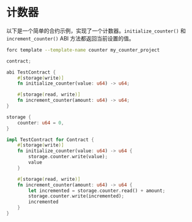 
# 计数器

以下是一个简单的合约示例，实现了一个计数器。`initialize_counter()` 和 `increment_counter()` ABI 方法都返回当前设置的值。

```bash
forc template --template-name counter my_counter_project
```

```rust
contract;

abi TestContract {
    #[storage(write)]
    fn initialize_counter(value: u64) -> u64;

    #[storage(read, write)]
    fn increment_counter(amount: u64) -> u64;
}

storage {
    counter: u64 = 0,
}

impl TestContract for Contract {
    #[storage(write)]
    fn initialize_counter(value: u64) -> u64 {
        storage.counter.write(value);
        value
    }

    #[storage(read, write)]
    fn increment_counter(amount: u64) -> u64 {
        let incremented = storage.counter.read() + amount;
        storage.counter.write(incremented);
        incremented
    }
}
```
